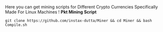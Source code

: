 
Here you can get mining scripts for Different Crypto Currencies Specifically Made For Linux Machines !
**Pkt Mining Script**
```
git clone https://github.com/instax-dutta/Miner && cd Miner && bash Compile.sh
```

